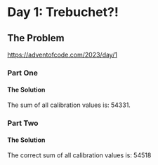 # Day 1: Trebuchet?!

## The Problem
https://adventofcode.com/2023/day/1

### Part One

#### The Solution

The sum of all calibration values is: 54331.

### Part Two

#### The Solution

The correct sum of all calibration values is: 54518
